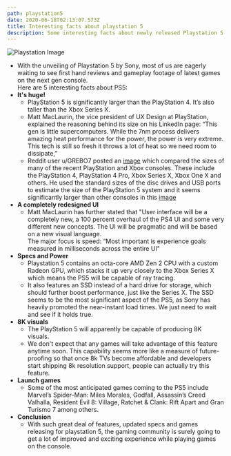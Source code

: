 ```yaml
---
path: playstation5
date: 2020-06-18T02:13:07.573Z
title: Interesting facts about playstation 5
description: Some interesting facts about newly released Playstation 5
---
```

![Playstation Image](https://res.cloudinary.com/dk22rcdch/image/upload/v1592446786/Blogimages/bench-576129_1280_nzti71.png "Image by OpenClipart-Vectors from Pixabay ")

* With the unveiling of Playstation 5 by Sony, most of us are eagerly waiting to see first hand reviews and gameplay footage of latest games on the next gen console.\
  Here are 5 interesting facts about PS5:  
* **It's huge!**
  * PlayStation 5 is significantly larger than the PlayStation 4. It’s also taller than the Xbox Series X.  
  * Matt MacLaurin, the vice president of UX Design at PlayStation, explained the reasoning behind its size on his LinkedIn page:
    “This gen is little supercomputers. While the 7nm process delivers amazing heat performance for the power, the power is very extreme. This tech is still so fresh it throws a lot of heat so we need room to dissipate,”
  * Reddit user u/GREBO7 posted an [image](https://www.reddit.com/r/XboxSeriesX/comments/h7cmty/updated_console_sizes_compared/) which compared the sizes of many of the recent PlayStation and Xbox consoles. These include the PlayStation 4, PlayStation 4 Pro, Xbox Series X, Xbox One X and others. He used the standard sizes of the disc drives and USB ports to estimate the size of the PlayStation 5 system and it seems significantly larger than other consoles in this [image](https://preview.redd.it/m68gq2vi8e451.png?width=2868&format=png&auto=webp&s=9e00cbac6967e6cc65d7af41da370e66b2f31fbb)
* **A completely redesigned UI**
  * Matt MacLaurin has further stated that "User interface will be a completely new, a 100 percent overhaul of the PS4 UI and some very different new concepts. The UI will be pragmatic and will be based on a new visual language.\
    The major focus is speed: “Most important is experience goals measured in milliseconds across the entire UI"
* **Specs and Power**
  * Playstation 5 contains an octa-core AMD Zen 2 CPU with a custom Radeon GPU, which stacks it up very closely to the Xbox Series X which means the PS5 will be capable of ray tracing. 
  * It also features an SSD instead of a hard drive for storage, which should further boost performance, just like the Series X. The SSD seems to be the most significant aspect of the PS5, as Sony has heavily promoted the near-instant load times. We just need to wait and see if it holds true.
* **8K visuals**
  * The PlayStation 5 will apparently be capable of producing 8K visuals.
  * We don't expect that any games will take advantage of this feature anytime soon. This capability seems more like a measure of future-proofing so that once 8k TVs become affordable and developers start shipping 8k resolution support, people can actually try this feature.
* **Launch games**
  * Some of the most anticipated games coming to the PS5 include Marvel’s Spider-Man: Miles Morales, Godfall, Assassin’s Creed Valhalla, Resident Evil 8: Village, Ratchet & Clank: Rift Apart and Gran Turismo 7 among others.
* **Conclusion**
  * With such great deal of features, updated specs and games releasing for playstation 5, the gaming community is surely going to get a lot of improved and exciting experience while playing games on the console.
